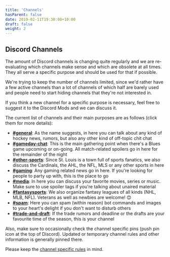 ```yaml
---
title: 'Channels'
hasParent: false
date: 2019-02-11T19:30:08+10:00
draft: false
weight: 2
---
```


## Discord Channels

The amount of Discord channels is changing quite regularly and we are re-evaluating which channels make sense and which are obsolete at all times. They all serve a specific purpose and should be used for that if possible.

We're trying to keep the number of channels limited, since we'd rather have a few active channels than a lot of channels of which half are barely used and people need to start hiding channels that they're not interested in. 

If you think a new channel for a specific purpose is necessary, feel free to suggest it to the Discord Mods and we can discuss it.

The current list of channels and their main purposes are as follows (click them for more details):

- [**#general**](../channels/general): As the name suggests, in here you can talk about any kind of hockey news, rumors, but also any other kind of off-topic chit chat
- [**#gameday-chat**](../channels/gameday-chat): This is the main gathering point when there's a Blues game upcoming or on-going. All match-related spoilers go in here for the remainder of the night
- [**#other-sports**](../channels/other-sports): Since St. Louis is a town full of sports fanatics, we also discuss the Cardinals, the AHL, the NFL, MLS or any other sports in here
- [**#gaming**](../channels/gaming): Any gaming related news go in here. If you're looking for people to party up with, this is the place to go
- [**#media**](../channels/media): In here you can discuss your favorite movies, series or music. Make sure to use spoiler tags if you're talking about unaired material
- [**#fantasysports**](../channels/fantasysports): We also organize fantasy leagues of all kinds (NHL, MLB, NFL). Veterans as well as newbies are welcome! :blush:
- [**#spam**](../channels/spam): Here you can spam (within reason) bot commands and images to your heart's delight if you don't want to disturb others
- [**#trade-and-draft**](../channels/trade-and-draft): If the trade rumors and deadline or the drafts are your favourite time of the season, this is your channel

Also, make sure to occasionally check the channel specific pins (push pin icon at the top of Discord). Updated or temporary channel rules and other information is generally pinned there.

Please keep the [channel specific rules](../rules/#channel-specific-rules) in mind.
